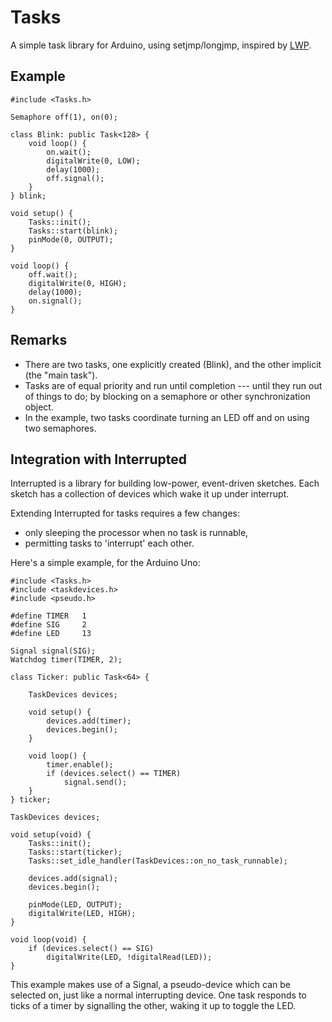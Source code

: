 Tasks
=====
A simple task library for Arduino, using setjmp/longjmp, inspired by [LWP](https://github.com/jscrane/lwp).

Example
-------
    
    #include <Tasks.h>

    Semaphore off(1), on(0);

    class Blink: public Task<128> {
        void loop() {
            on.wait();
            digitalWrite(0, LOW);
            delay(1000);
            off.signal();
        }
    } blink;

    void setup() {
        Tasks::init();
        Tasks::start(blink);
        pinMode(0, OUTPUT);
    }

    void loop() {
        off.wait();
        digitalWrite(0, HIGH);
        delay(1000);
        on.signal();
    }

Remarks
-------
* There are two tasks, one explicitly created (Blink), and the other implicit 
(the "main task").
* Tasks are of equal priority and run until completion --- until they
run out of things to do; by blocking on a semaphore or other synchronization
object.
* In the example, two tasks coordinate turning an LED off and on using two 
semaphores.

Integration with Interrupted
----------------------------

Interrupted is a library for building low-power, event-driven sketches.
Each sketch has a collection of devices which wake it up under interrupt.

Extending Interrupted for tasks requires a few changes:

- only sleeping the processor when no task is runnable,
- permitting tasks to 'interrupt' each other.

Here's a simple example, for the Arduino Uno:

    #include <Tasks.h>
    #include <taskdevices.h>
    #include <pseudo.h>
    
    #define TIMER   1
    #define SIG     2
    #define LED     13
    
    Signal signal(SIG);
    Watchdog timer(TIMER, 2);
    
    class Ticker: public Task<64> {
    
        TaskDevices devices;
    
        void setup() {
            devices.add(timer);
            devices.begin();
        }
    
        void loop() {
            timer.enable();
            if (devices.select() == TIMER)
                signal.send();
        }
    } ticker;
    
    TaskDevices devices;
    
    void setup(void) {
        Tasks::init();
        Tasks::start(ticker);
        Tasks::set_idle_handler(TaskDevices::on_no_task_runnable);
    
        devices.add(signal);
        devices.begin();
    
        pinMode(LED, OUTPUT);
        digitalWrite(LED, HIGH);
    }
    
    void loop(void) {
        if (devices.select() == SIG)
            digitalWrite(LED, !digitalRead(LED));
    }
    
This example makes use of a Signal, a pseudo-device which can be selected
on, just like a normal interrupting device. One task responds to ticks
of a timer by signalling the other, waking it up to toggle the LED.
